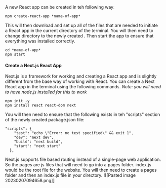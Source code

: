 A new React app can be created in teh following way:
```
npm create-react-app *name-of-app*
```

This will then download and set up all of the files that are needed to initiate a React app in the current directory of the terminal. You will then need to change directory to the newly created . Then start the app to ensure that everything was installed correctly.
```
cd *name-of-app*
npm start
```

#### Create a Next.js React App
Next.js is a framework for working and creating a React app and is slightly different from the base way of working with React. You can create a Next React app in the terminal using the following commands. *Note: you will need to have node.js installed for this to work*
```
npm init -y
npm install react react-dom next
```

You will then need to ensure that the following exists in teh "scripts" section of the newly created package.json file:
```
"scripts": {
    "test": "echo \"Error: no test specified\" && exit 1",
    "dev": "next dev",
    "build": "next build",
    "start": "next start"
  },
```

Next.js supports file based routing instead of a single-page web application. So the pages are js files that will need to go into a pages folder. index.js would be the root file for the website. You will then need to create a pages folder and then an index.js file in your directory.
![[Pasted image 20230207094658.png]]
